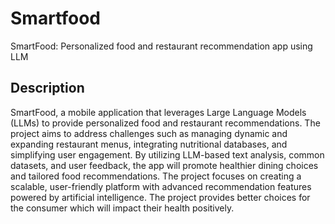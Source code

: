 # Smartfood

SmartFood: Personalized food and restaurant
recommendation app using LLM

## Description
SmartFood, a mobile application that
leverages Large Language Models (LLMs) to provide personalized food and restaurant
recommendations. The project aims to address challenges such as managing dynamic and
expanding restaurant menus, integrating nutritional databases, and simplifying user engagement. By
utilizing LLM-based text analysis, common datasets, and user feedback, the app will promote
healthier dining choices and tailored food recommendations.
The project focuses on creating a scalable, user-friendly platform with advanced recommendation
features powered by artificial intelligence. The project provides better choices for the consumer
which will impact their health positively.

